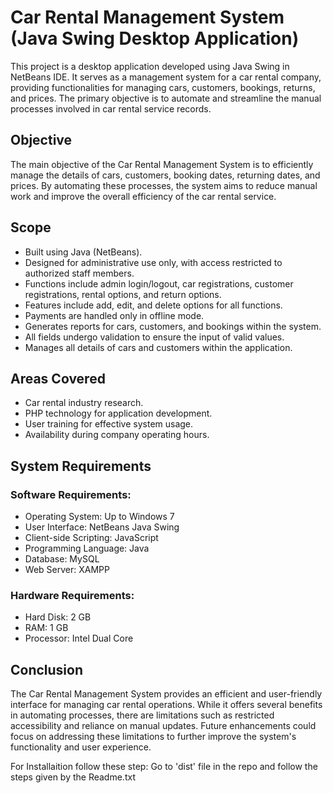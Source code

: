 # Car Rental Management System (Java Swing Desktop Application)

This project is a desktop application developed using Java Swing in NetBeans IDE. It serves as a management system for a car rental company, providing functionalities for managing cars, customers, bookings, returns, and prices. The primary objective is to automate and streamline the manual processes involved in car rental service records.

## Objective

The main objective of the Car Rental Management System is to efficiently manage the details of cars, customers, booking dates, returning dates, and prices. By automating these processes, the system aims to reduce manual work and improve the overall efficiency of the car rental service.

## Scope
* Built using Java (NetBeans).
* Designed for administrative use only, with access restricted to authorized staff members.
* Functions include admin login/logout, car registrations, customer registrations, rental options, and return options.
* Features include add, edit, and delete options for all functions.
* Payments are handled only in offline mode.
* Generates reports for cars, customers, and bookings within the system.
* All fields undergo validation to ensure the input of valid values.
* Manages all details of cars and customers within the application.

## Areas Covered

* Car rental industry research.
* PHP technology for application development.
* User training for effective system usage.
* Availability during company operating hours.

## System Requirements

### Software Requirements:

* Operating System: Up to Windows 7
* User Interface: NetBeans Java Swing
* Client-side Scripting: JavaScript
* Programming Language: Java
* Database: MySQL
* Web Server: XAMPP

### Hardware Requirements:

* Hard Disk: 2 GB
* RAM: 1 GB
* Processor: Intel Dual Core

## Conclusion

The Car Rental Management System provides an efficient and user-friendly interface for managing car rental operations. While it offers several benefits in automating processes, there are limitations such as restricted accessibility and reliance on manual updates. Future enhancements could focus on addressing these limitations to further improve the system's functionality and user experience.

For Installaition follow these step:
Go to 'dist' file in the repo and follow the steps given by the Readme.txt

